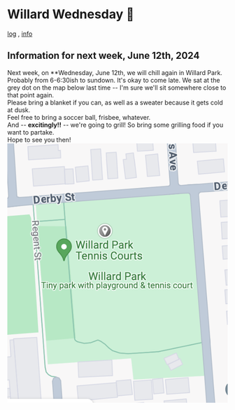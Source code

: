 # Willard Wednesday 🛝
[log](log.html) , [info](info.html)

## Information for next week, **June 12th, 2024**
Next week, on **Wednesday, June 12th,  we will chill again in Willard Park. Probably from 6-6:30ish to sundown. It's okay to come late. 
We sat at the grey dot on the map below last time -- I'm sure we'll sit somewhere close to that point again.  
Please bring a blanket if you can, as well as a sweater because it gets cold at dusk.  
Feel free to bring a soccer ball, frisbee, whatever.  
And -- **excitingly!!** -- we're going to grill! So bring some grilling food if you want to partake.  
Hope to see you then!  
![map](https://github.com/jenholmberg/willardwednesday.club/blob/main/img/20240606_mapofpark.png?raw=true)
